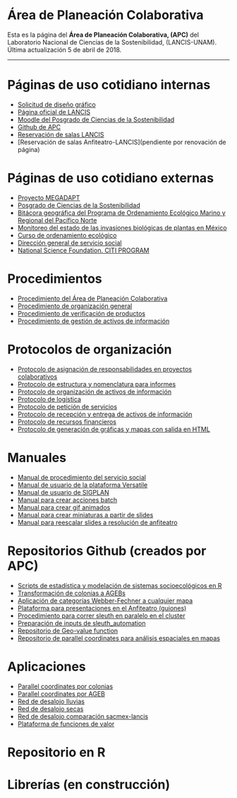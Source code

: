 # Área de Planeación Colaborativa

Esta es la página del **Área de Planeación Colaborativa, (APC)** del Laboratorio Nacional de Ciencias de la Sostenibilidad, (LANCIS-UNAM).
Última actualización 5 de abril de 2018.
* * *


# Páginas de uso cotidiano internas

- [Solicitud de diseño gráfico]()
- [Página oficial de LANCIS](http://lancis.ecologia.unam.mx/)
- [Moodle del Posgrado de Ciencias de la Sostenibilidad](http://aulas.mine.nu/recursos/login/index.php)
- [Github de APC](https://github.com/lancis-apc/planeacion-colaborativa)
- [Reservación de salas LANCIS](http://web.ecologia.unam.mx/index.php/asuntos-internos/206-reservacion-de-aulas)
- [Reservación de salas Anfiteatro-LANCIS](pendiente por renovación de página)

# Páginas de uso cotidiano externas
- [Proyecto MEGADAPT](http://megadapt.weebly.com)
- [Posgrado de Ciencias de la Sostenibilidad](http://sostenibilidad.posgrado.unam.mx/)
- [Bitácora geográfica del Programa de Ordenamiento Ecológico Marino y Regional del Pacífico Norte](http://magrat.mine.nu:8080/Versatile/)
- [Monitoreo del estado de las invasiones biológicas de plantas en México](http://www.unibio.unam.mx/invasoras/)
- [Curso de ordenamiento ecológico](http://kinet.cuaed.unam.mx/educacion_continua/ordenamiento_ecologico/)
- [Dirección general de servicio social](https://www.siass.unam.mx/programa/13477)
- [National Science Foundation. CITI PROGRAM](https://www.citiprogram.org/index.cfm?pageID=265)

# Procedimientos

* [Procedimiento del Área de Planeación Colaborativa](procedimiento_planeacion_colaborativa.html)
* [Procedimiento de organización general](procedimiento_organizacion_general.html)
* [Procedimiento de verificación de productos](procedimiento_verifi_produc.html)
* [Procedimiento de gestión de activos de información](procedimiento_activos_informacion.html)

# Protocolos de organización
* [Protocolo de asignación de responsabilidades en proyectos colaborativos](protocolo_asig_respons.html)
* [Protocolo de estructura y nomenclatura para informes](https://github.com/lancis-apc/planeacion-colaborativa/blob/master/protocolo_estruc_nom_informes.md)
* [Protocolo de organización de activos de información]()
* [Protocolo de logística](protocolo_logistica.html)
* [Protocolo de petición de servicios](protocolo_peticionservicio.html)
* [Protocolo de recepción y entrega de activos de información](lancis_fed_pcr.html)
* [Protocolo de recursos financieros](protocolo_recursos_financieros.html)
* [Protocolo de generación de gráficas y mapas con salida en HTML](https://github.com/lancis-apc/planeacion-colaborativa/blob/master/Protocolo%20de%20generaci%C3%B3n%20de%20gr%C3%A1ficas%20y%20mapas%20con%20salida%20HTML/protocolo_gr_ma_html.md)

# Manuales
* [Manual de procedimiento del servicio social](manual_servicio_social.html)
* [Manual de usuario de la plataforma Versatile](manual_usuario_plataforma_versatile.pdf)
* [Manual de usuario de SIGPLAN](manual_sigplan_oe_operador.pdf)
* [Manual para crear acciones batch](manual_photoshop.acciones_batch.html)
* [Manual para crear gif animados](manual_crear_gif_animados.html)
* [Manual para crear miniaturas a partir de slides](manual_crear_miniaturas_a_partir_de_slides.html)
* [Manual para reescalar slides a resolución de anfiteatro](manual_reescalar_slides_a_resolucion_anfiteatro.html)

# Repositorios Github (creados por APC)
- [Scripts de estadística y modelación de sistemas socioecológicos en R](https://github.com/sostenibilidad-unam/Estadistica_Modelacion_Sistemas_Socioecologicos_R)
- [Transformación de colonias a AGEBs](https://github.com/sostenibilidad-unam/colonias_to_agebs)
- [Aplicación de categorías Webber-Fechner a cualquier mapa](https://github.com/sostenibilidad-unam/wf_categories)
- [Plataforma para presentaciones en el Anfiteatro (guiones)](https://github.com/sostenibilidad-unam/boundary_object)
- [Procedimiento para correr sleuth en paralelo en el cluster](https://github.com/sostenibilidad-unam/sleuth_automation)
- [Preparación de inputs de sleuth_automation](https://github.com/sostenibilidad-unam/slueth_inputs)
- [Repositorio de Geo-value function](https://github.com/sostenibilidad-unam/geo-value-function)
- [Repositorio de parallel coordinates para análisis espaciales en mapas](https://github.com/sostenibilidad-unam/geo-value-function)

# Aplicaciones
- [Parallel coordinates por colonias](http://pc.magrat.mine.nu/parallel_coordinates_maps/bc81f943e30eb935c47d169bc9910e10)
- [Parallel coordinates por AGEB](http://pc.magrat.mine.nu/parallel_coordinates_maps/5c4e14c30a705b3386bbe6318846ed53)
- [Red de desalojo lluvias](http://magrat.mine.nu/~fidel/lluvias/#11/19.3951/-99.1319)
- [Red de desalojo secas](http://magrat.mine.nu/~fidel/secas/#11/19.3951/-99.1324)
- [Red de desalojo comparación sacmex-lancis](http://magrat.mine.nu/~fidel/comparacion/#12/19.3759/-99.1066)
- [Plataforma de funciones de valor](http://gvf.magrat.mine.nu/elevacion/gaussian/)

# Repositorio en R

# Librerías (en construcción)
